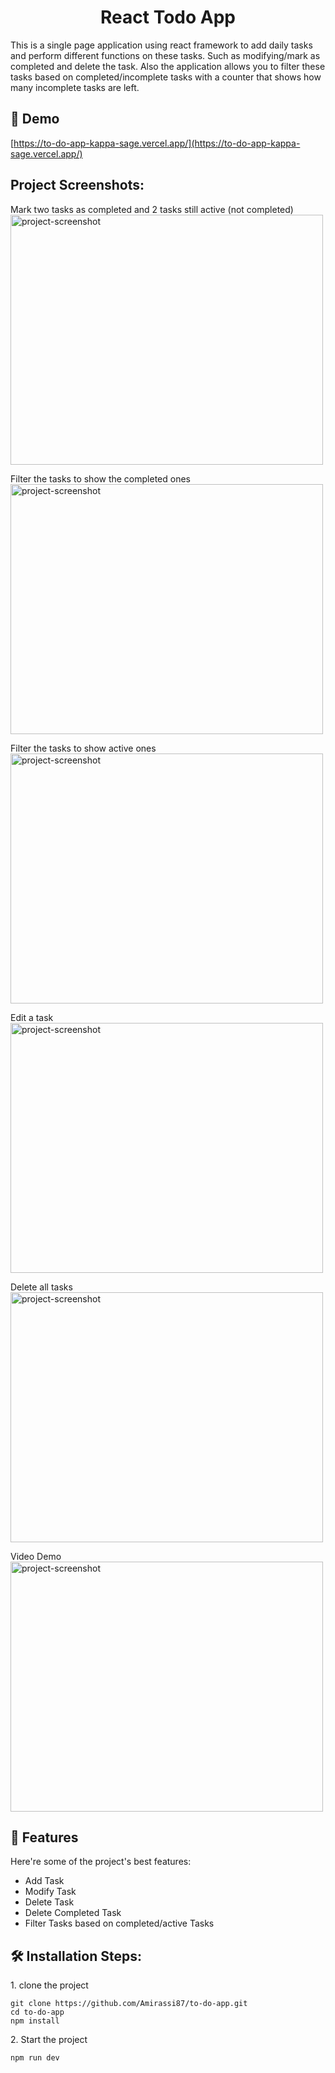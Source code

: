 <h1 align="center" id="title">React Todo App</h1>

<p id="description">This is a single page application using react framework to add daily tasks and perform different functions on these tasks. Such as modifying/mark as completed and delete the task. Also the application allows you to filter these tasks based on completed/incomplete tasks with a counter that shows how many incomplete tasks are left.</p>

<h2>🚀 Demo</h2>

[https://to-do-app-kappa-sage.vercel.app/](https://to-do-app-kappa-sage.vercel.app/)

<h2>Project Screenshots:</h2>

Mark two tasks as completed and 2 tasks still active (not completed) <br/>
<img src="https://i.postimg.cc/J051wBk9/1.png" alt="project-screenshot" width="500" height="400/">

Filter the tasks to show the completed ones <br/>
<img src="https://i.postimg.cc/ZY8YvXMV/2.png" alt="project-screenshot" width="500" height="400/">

Filter the tasks to show active ones <br/>
<img src="https://i.postimg.cc/029kYcgx/3.png" alt="project-screenshot" width="500" height="400/">

Edit a task <br/>
<img src="https://i.postimg.cc/L8Xm756b/4.png" alt="project-screenshot" width="500" height="400/">

Delete all tasks <br/>
<img src="https://i.postimg.cc/wTF60LHN/5.png" alt="project-screenshot" width="500" height="400/">

Video Demo <br/>
<img src="https://i.postimg.cc/zGTDDRW2/ezgif-7bc6f988e6aba1.gif" alt="project-screenshot" width="500" height="400/">

  
  
<h2>🧐 Features</h2>

Here're some of the project's best features:

*   Add Task
*   Modify Task
*   Delete Task
*   Delete Completed Task
*   Filter Tasks based on completed/active Tasks

<h2>🛠️ Installation Steps:</h2>

<p>1. clone the project</p>

```
git clone https://github.com/Amirassi87/to-do-app.git
cd to-do-app
npm install

```

<p>2. Start the project</p>

```
npm run dev
```
